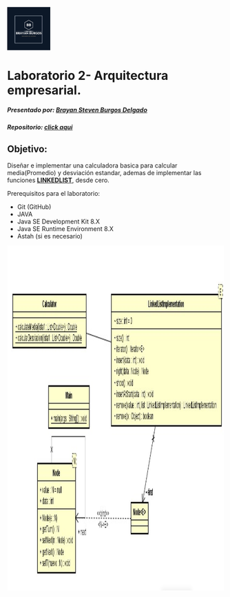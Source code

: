 
 <img src="https://github.com/sf-burgos/ArquitecturaEmpresarial/blob/master/laboratorio1AREP-app/resources/Imagenes/BB.jpg" width="100" height="100">
 
# Laboratorio 2- Arquitectura empresarial.
##### **Presentado por:** **[Brayan Steven Burgos Delgado](https://www.linkedin.com/in/brayan-steven-burgos-delgado-21a9a0178/)**
##### Repositorio: [click aqui](https://github.com/sf-burgos/LAB2_Arep.git)

## Objetivo: 
Diseñar e implementar una calculadora basica para calcular media(Promedio) y desviación estandar, ademas de implementar las funciones **[LINKEDLIST](https://www.geeksforgeeks.org/data-structures/linked-list/)**, desde cero.
 
 Prerequisitos para el laboratorio:
  - Git (GitHub)
  - JAVA
  - Java SE Development Kit 8.X
  - Java SE Runtime Environment 8.X
  - Astah (si es necesario)

<img src="https://github.com/sf-burgos/ArquitecturaEmpresarial/blob/master/laboratorio1AREP-app/resources/Imagenes/Screenshot_1.jpg" width="1000" height="800">


